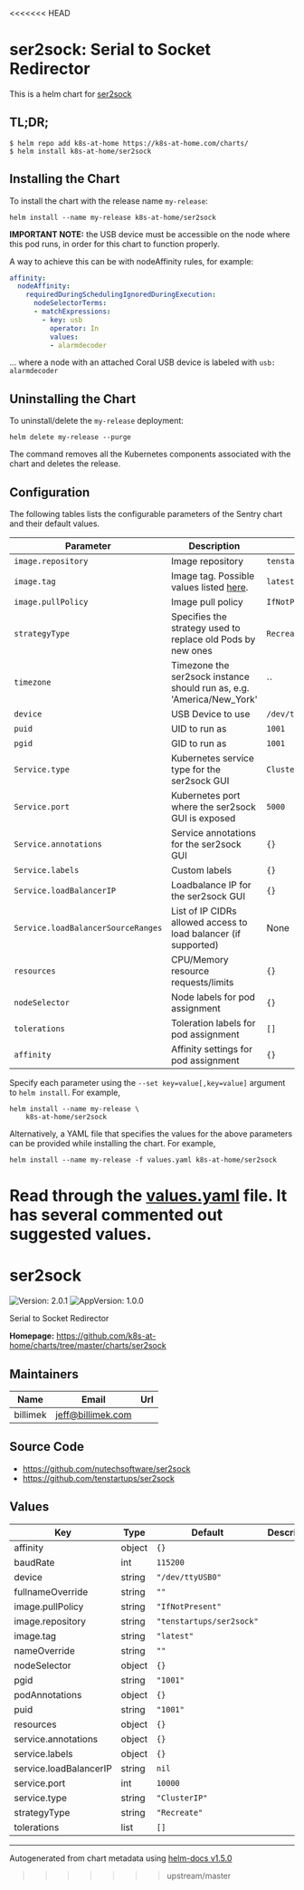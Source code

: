 <<<<<<< HEAD
# ser2sock: Serial to Socket Redirector

This is a helm chart for [ser2sock](https://github.com/nutechsoftware/ser2sock)

## TL;DR;

```shell
$ helm repo add k8s-at-home https://k8s-at-home.com/charts/
$ helm install k8s-at-home/ser2sock
```

## Installing the Chart

To install the chart with the release name `my-release`:

```console
helm install --name my-release k8s-at-home/ser2sock
```

**IMPORTANT NOTE:** the USB device must be accessible on the node where this pod runs, in order for this chart to function properly.

A way to achieve this can be with nodeAffinity rules, for example:

```yaml
affinity:
  nodeAffinity:
    requiredDuringSchedulingIgnoredDuringExecution:
      nodeSelectorTerms:
      - matchExpressions:
        - key: usb
          operator: In
          values:
          - alarmdecoder
```

... where a node with an attached Coral USB device is labeled with `usb: alarmdecoder`

## Uninstalling the Chart

To uninstall/delete the `my-release` deployment:

```console
helm delete my-release --purge
```

The command removes all the Kubernetes components associated with the chart and deletes the release.

## Configuration

The following tables lists the configurable parameters of the Sentry chart and their default values.

| Parameter                  | Description                         | Default                                                 |
|----------------------------|-------------------------------------|---------------------------------------------------------|
| `image.repository`         | Image repository | `tenstartups/ser2sock` |
| `image.tag`                | Image tag. Possible values listed [here](https://hub.docker.com/r/tenstartups/ser2sock/tags).| `latest`|
| `image.pullPolicy`         | Image pull policy | `IfNotPresent` |
| `strategyType`             | Specifies the strategy used to replace old Pods by new ones | `Recreate` |
| `timezone`                 | Timezone the ser2sock instance should run as, e.g. 'America/New_York' | `` |
| `device`             | USB Device to use | `/dev/ttyUSB0` |
| `puid`             | UID to run as | `1001` |
| `pgid`             | GID to run as | `1001` |
| `Service.type`          | Kubernetes service type for the ser2sock GUI | `ClusterIP` |
| `Service.port`          | Kubernetes port where the ser2sock GUI is exposed| `5000` |
| `Service.annotations`   | Service annotations for the ser2sock GUI | `{}` |
| `Service.labels`        | Custom labels | `{}` |
| `Service.loadBalancerIP` | Loadbalance IP for the ser2sock GUI | `{}` |
| `Service.loadBalancerSourceRanges` | List of IP CIDRs allowed access to load balancer (if supported)      | None
| `resources`                | CPU/Memory resource requests/limits | `{}` |
| `nodeSelector`             | Node labels for pod assignment | `{}` |
| `tolerations`              | Toleration labels for pod assignment | `[]` |
| `affinity`                 | Affinity settings for pod assignment | `{}` |

Specify each parameter using the `--set key=value[,key=value]` argument to `helm install`. For example,

```console
helm install --name my-release \
    k8s-at-home/ser2sock
```

Alternatively, a YAML file that specifies the values for the above parameters can be provided while installing the chart. For example,

```console
helm install --name my-release -f values.yaml k8s-at-home/ser2sock
```

Read through the [values.yaml](https://github.com/k8s-at-home/charts/blob/master/charts/ser2sock/values.yaml) file. It has several commented out suggested values.
=======
# ser2sock

![Version: 2.0.1](https://img.shields.io/badge/Version-2.0.1-informational?style=flat-square) ![AppVersion: 1.0.0](https://img.shields.io/badge/AppVersion-1.0.0-informational?style=flat-square)

Serial to Socket Redirector

**Homepage:** <https://github.com/k8s-at-home/charts/tree/master/charts/ser2sock>

## Maintainers

| Name | Email | Url |
| ---- | ------ | --- |
| billimek | jeff@billimek.com |  |

## Source Code

* <https://github.com/nutechsoftware/ser2sock>
* <https://github.com/tenstartups/ser2sock>

## Values

| Key | Type | Default | Description |
|-----|------|---------|-------------|
| affinity | object | `{}` |  |
| baudRate | int | `115200` |  |
| device | string | `"/dev/ttyUSB0"` |  |
| fullnameOverride | string | `""` |  |
| image.pullPolicy | string | `"IfNotPresent"` |  |
| image.repository | string | `"tenstartups/ser2sock"` |  |
| image.tag | string | `"latest"` |  |
| nameOverride | string | `""` |  |
| nodeSelector | object | `{}` |  |
| pgid | string | `"1001"` |  |
| podAnnotations | object | `{}` |  |
| puid | string | `"1001"` |  |
| resources | object | `{}` |  |
| service.annotations | object | `{}` |  |
| service.labels | object | `{}` |  |
| service.loadBalancerIP | string | `nil` |  |
| service.port | int | `10000` |  |
| service.type | string | `"ClusterIP"` |  |
| strategyType | string | `"Recreate"` |  |
| tolerations | list | `[]` |  |

----------------------------------------------
Autogenerated from chart metadata using [helm-docs v1.5.0](https://github.com/norwoodj/helm-docs/releases/v1.5.0)
>>>>>>> upstream/master
